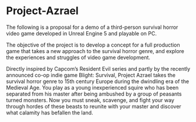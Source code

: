 # Project-Azrael

The following is a proposal for a demo of a third-person survival horror video game developed in Unreal Engine 5 and playable on PC. 

The objective of the project is to develop a concept for a full production game that takes a new approach to the survival horror genre, and explore the experiences and struggles of video game development. 

Directly inspired by Capcom’s Resident Evil series and partly by the recently announced co-op indie game Blight: Survival, Project Azrael takes the survival horror genre to 15th century Europe during the dwindling era of the Medieval Age. You play as a young inexperienced squire who has been separated from his master after being ambushed by a group of peasants turned monsters. Now you must sneak, scavenge, and fight your way through hordes of these beasts to reunite with your master and discover what calamity has befallen the land.

